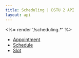 ```yaml
---
title: Scheduling | DSTU 2 API
layout: api
---
```


<%= render '/scheduling.*' %>
* [Appointment](../scheduling/appointment)
* [Schedule](../scheduling/schedule)
* [Slot](../scheduling/slot)
